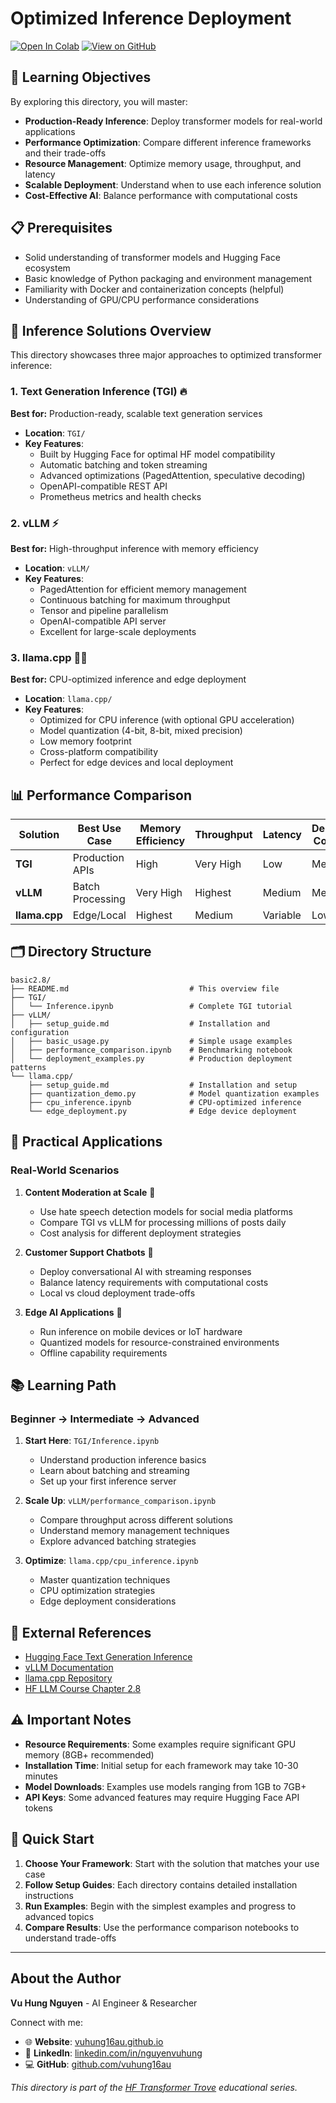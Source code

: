 # Optimized Inference Deployment

[![Open In Colab](https://colab.research.google.com/assets/colab-badge.svg)](https://colab.research.google.com/github/vuhung16au/hf-transformer-trove/blob/main/examples/basic2.8/)
[![View on GitHub](https://img.shields.io/badge/View_on-GitHub-blue?logo=github)](https://github.com/vuhung16au/hf-transformer-trove/tree/main/examples/basic2.8/)

## 🎯 Learning Objectives

By exploring this directory, you will master:

- **Production-Ready Inference**: Deploy transformer models for real-world applications
- **Performance Optimization**: Compare different inference frameworks and their trade-offs
- **Resource Management**: Optimize memory usage, throughput, and latency
- **Scalable Deployment**: Understand when to use each inference solution
- **Cost-Effective AI**: Balance performance with computational costs

## 📋 Prerequisites

- Solid understanding of transformer models and Hugging Face ecosystem
- Basic knowledge of Python packaging and environment management
- Familiarity with Docker and containerization concepts (helpful)
- Understanding of GPU/CPU performance considerations

## 🚀 Inference Solutions Overview

This directory showcases three major approaches to optimized transformer inference:

### 1. Text Generation Inference (TGI) 🔥
**Best for:** Production-ready, scalable text generation services

- **Location**: `TGI/`
- **Key Features**: 
  - Built by Hugging Face for optimal HF model compatibility
  - Automatic batching and token streaming
  - Advanced optimizations (PagedAttention, speculative decoding)
  - OpenAPI-compatible REST API
  - Prometheus metrics and health checks

### 2. vLLM ⚡
**Best for:** High-throughput inference with memory efficiency

- **Location**: `vLLM/`
- **Key Features**:
  - PagedAttention for efficient memory management
  - Continuous batching for maximum throughput
  - Tensor and pipeline parallelism
  - OpenAI-compatible API server
  - Excellent for large-scale deployments

### 3. llama.cpp 🏃‍♂️
**Best for:** CPU-optimized inference and edge deployment

- **Location**: `llama.cpp/`
- **Key Features**:
  - Optimized for CPU inference (with optional GPU acceleration)
  - Model quantization (4-bit, 8-bit, mixed precision)
  - Low memory footprint
  - Cross-platform compatibility
  - Perfect for edge devices and local deployment

## 📊 Performance Comparison

| Solution | Best Use Case | Memory Efficiency | Throughput | Latency | Deployment Complexity |
|----------|---------------|-------------------|------------|---------|----------------------|
| **TGI** | Production APIs | High | Very High | Low | Medium |
| **vLLM** | Batch Processing | Very High | Highest | Medium | Medium |
| **llama.cpp** | Edge/Local | Highest | Medium | Variable | Low |

## 🗂️ Directory Structure

```
basic2.8/
├── README.md                           # This overview file
├── TGI/
│   └── Inference.ipynb                 # Complete TGI tutorial
├── vLLM/
│   ├── setup_guide.md                  # Installation and configuration
│   ├── basic_usage.py                  # Simple usage examples
│   ├── performance_comparison.ipynb    # Benchmarking notebook
│   └── deployment_examples.py          # Production deployment patterns
└── llama.cpp/
    ├── setup_guide.md                  # Installation and setup
    ├── quantization_demo.py            # Model quantization examples
    ├── cpu_inference.ipynb             # CPU-optimized inference
    └── edge_deployment.py              # Edge device deployment
```

## 🎯 Practical Applications

### Real-World Scenarios

1. **Content Moderation at Scale** 📛
   - Use hate speech detection models for social media platforms
   - Compare TGI vs vLLM for processing millions of posts daily
   - Cost analysis for different deployment strategies

2. **Customer Support Chatbots** 💬
   - Deploy conversational AI with streaming responses
   - Balance latency requirements with computational costs
   - Local vs cloud deployment trade-offs

3. **Edge AI Applications** 📱
   - Run inference on mobile devices or IoT hardware
   - Quantized models for resource-constrained environments
   - Offline capability requirements

## 📚 Learning Path

### Beginner → Intermediate → Advanced

1. **Start Here**: `TGI/Inference.ipynb`
   - Understand production inference basics
   - Learn about batching and streaming
   - Set up your first inference server

2. **Scale Up**: `vLLM/performance_comparison.ipynb`
   - Compare throughput across different solutions
   - Understand memory management techniques
   - Explore advanced batching strategies

3. **Optimize**: `llama.cpp/cpu_inference.ipynb`
   - Master quantization techniques
   - CPU optimization strategies
   - Edge deployment considerations

## 🔗 External References

- [Hugging Face Text Generation Inference](https://github.com/huggingface/text-generation-inference)
- [vLLM Documentation](https://docs.vllm.ai/)
- [llama.cpp Repository](https://github.com/ggerganov/llama.cpp)
- [HF LLM Course Chapter 2.8](https://huggingface.co/learn/llm-course/chapter2/8?fw=pt#optimized-inference-deployment)

## ⚠️ Important Notes

- **Resource Requirements**: Some examples require significant GPU memory (8GB+ recommended)
- **Installation Time**: Initial setup for each framework may take 10-30 minutes
- **Model Downloads**: Examples use models ranging from 1GB to 7GB+
- **API Keys**: Some advanced features may require Hugging Face API tokens

## 🚀 Quick Start

1. **Choose Your Framework**: Start with the solution that matches your use case
2. **Follow Setup Guides**: Each directory contains detailed installation instructions
3. **Run Examples**: Begin with the simplest examples and progress to advanced topics
4. **Compare Results**: Use the performance comparison notebooks to understand trade-offs

---

## About the Author

**Vu Hung Nguyen** - AI Engineer & Researcher

Connect with me:
- 🌐 **Website**: [vuhung16au.github.io](https://vuhung16au.github.io/)
- 💼 **LinkedIn**: [linkedin.com/in/nguyenvuhung](https://www.linkedin.com/in/nguyenvuhung/)
- 💻 **GitHub**: [github.com/vuhung16au](https://github.com/vuhung16au/)

*This directory is part of the [HF Transformer Trove](https://github.com/vuhung16au/hf-transformer-trove) educational series.*